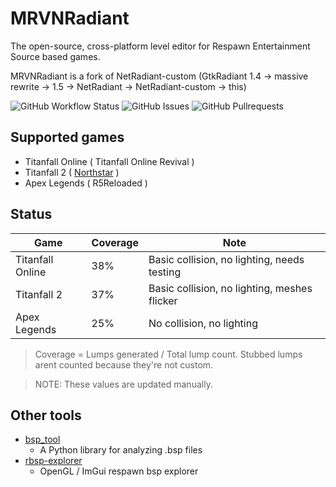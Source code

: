 # MRVNRadiant

The open-source, cross-platform level editor for Respawn Entertainment Source based games.

MRVNRadiant is a fork of NetRadiant-custom (GtkRadiant 1.4 &rarr; massive rewrite &rarr; 1.5 &rarr; NetRadiant &rarr; NetRadiant-custom &rarr; this)

<div align=left>
<img alt="GitHub Workflow Status" src="https://img.shields.io/github/workflow/status/MRVNRadiant/MRVNRadiant/build?style=for-the-badge">
<img alt="GitHub Issues" src="https://img.shields.io/github/issues/MRVNRadiant/MRVNRadiant?style=for-the-badge">
<img alt="GitHub Pullrequests" src="https://img.shields.io/github/issues-pr/MRVNRadiant/MRVNRadiant?style=for-the-badge">
</div>

## Supported games
- Titanfall Online ( Titanfall Online Revival )
- Titanfall 2 ( [Northstar](https://northstar.tf) )
- Apex Legends ( R5Reloaded )

## Status
| Game | Coverage | Note |
|------|----------|------|
| Titanfall Online | 38% | Basic collision, no lighting, needs testing |
| Titanfall 2 | 37% | Basic collision, no lighting, meshes flicker |
| Apex Legends | 25% | No collision, no lighting |

> Coverage = Lumps generated / Total lump count. Stubbed lumps arent counted because they're not custom.

> NOTE: These values are updated manually.

## Other tools
- [bsp_tool](https://github.com/snake-biscuits/bsp_tool)
    - A Python library for analyzing .bsp files
- [rbsp-explorer](https://gitlab.com/F1FTY/rbsp-explorer)
    - OpenGL / ImGui respawn bsp explorer
